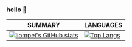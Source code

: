 ### hello 🤝

<!-- [![liompei's GitHub stats](https://github-readme-stats-henna-six-95.vercel.app/api?username=liompei&show_icons=true&count_private=true)](https://github.com/liompei/github-readme-stats) -->

| **SUMMARY**                                                                                                                                              | **LANGUAGES**                                                                                                                                         |
| ------------------------------------------------------------------------------------------------------------------------------------------------------- | ----------------------------------------------------------------------------------------------------------------------------------------------------- |
| [![liompei's GitHub stats](https://github-readme-stats-henna-six-95.vercel.app/api?username=liompei&show_icons=true&count_private=true)](https://github.com/liompei/github-readme-stats) | [![Top Langs](https://github-readme-stats-henna-six-95.vercel.app/api/top-langs/?username=liompei&layout=compact)](https://github.com/liompei/github-readme-stats) |